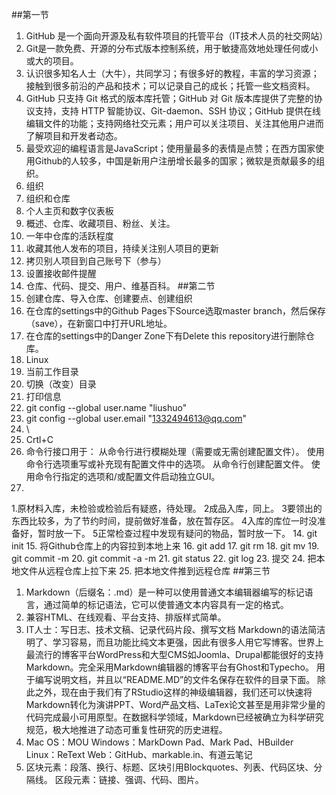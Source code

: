##第一节
1. GitHub 是一个面向开源及私有软件项目的托管平台（IT技术人员的社交网站）
2.  Git是一款免费、开源的分布式版本控制系统，用于敏捷高效地处理任何或小或大的项目。
3. 认识很多知名人士（大牛），共同学习；有很多好的教程，丰富的学习资源；接触到很多前沿的产品和技术；可以记录自己的成长；托管一些文档资料。
4. GitHub 只支持 Git 格式的版本库托管；GitHub 对 Git 版本库提供了完整的协议支持，支持 HTTP 智能协议、Git-daemon、SSH 协议；GitHub 提供在线编辑文件的功能；支持网络社交元素；用户可以关注项目、关注其他用户进而了解项目和开发者动态。
5. 最受欢迎的编程语言是JavaScript；使用量最多的表情是点赞；在西方国家使用Github的人较多，中国是新用户注册增长最多的国家；微软是贡献最多的组织。
6. 组织
7. 组织和仓库
8. 个人主页和数字仪表板
9. 概述、仓库、收藏项目、粉丝、关注。
10. 一年中仓库的活跃程度
11. 收藏其他人发布的项目，持续关注别人项目的更新
12. 拷贝别人项目到自己账号下（参与）
13. 设置接收邮件提醒
14. 仓库、代码、提交、用户、维基百科。
##第二节
1. 创建仓库、导入仓库、创建要点、创建组织
2. 在仓库的settings中的Github Pages下Source选取master branch，然后保存（save），在新窗口中打开URL地址。
3. 在仓库的settings中的Danger Zone下有Delete this repository进行删除仓库。
4. Linux
5. 当前工作目录
6. 切换（改变）目录
7. 打印信息
8. git  config  --global  user.name  "liushuo"
9. git  config  --global  user.email  "1332494613@qq.com"
10. \
11. Crtl+C
12. 命令行接口用于：
从命令行进行模糊处理（需要或无需创建配置文件）。
使用命令行选项重写或补充现有配置文件中的选项。
从命令行创建配置文件。
使用命令行指定的选项和/或配置文件启动独立GUI。
13. 
1.原材料入库，未检验或检验后有疑惑，待处理。
2成品入库，同上。
3要领出的东西比较多，为了节约时间，提前做好准备，放在暂存区。
4入库的库位一时没准备好，暂时放一下。
5正常检查过程中发现有疑问的物品，暂时放一下。
14. git  init
15. 将Github仓库上的内容拉到本地上来
16. git  add 
17. git  rm
18. git  mv
19. git  commit  -m
20. git  commit  -a  -m
21. git  status
22. git  log
23. 提交
24. 把本地文件从远程仓库上拉下来
25. 把本地文件推到远程仓库
##第三节
1. Markdown（后缀名：.md）是一种可以使用普通文本编辑器编写的标记语言，通过简单的标记语法，它可以使普通文本内容具有一定的格式。
2. 兼容HTML、在线观看、平台支持、排版样式简单。
3. IT人士：写日志、技术文稿、记录代码片段、撰写文档
Markdown的语法简洁明了、学习容易，而且功能比纯文本更强，因此有很多人用它写博客。世界上最流行的博客平台WordPress和大型CMS如Joomla、Drupal都能很好的支持Markdown。完全采用Markdown编辑器的博客平台有Ghost和Typecho。
用于编写说明文档，并且以“README.MD”的文件名保存在软件的目录下面。
除此之外，现在由于我们有了RStudio这样的神级编辑器，我们还可以快速将Markdown转化为演讲PPT、Word产品文档、LaTex论文甚至是用非常少量的代码完成最小可用原型。在数据科学领域，Markdown已经被确立为科学研究规范，极大地推进了动态可重复性研究的历史进程。
4. Mac OS：MOU
	Windows：MarkDown Pad、Mark Pad、HBuilder
	Linux：ReText
	Web：GitHub、markable.in、有道云笔记
5. 区块元素：段落、换行、标题、区块引用Blockquotes、列表、代码区块、分隔线。
	区段元素：链接、强调、代码、图片。
